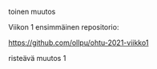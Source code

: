 
toinen muutos

Viikon 1 ensimmäinen repositorio:

https://github.com/ollpu/ohtu-2021-viikko1


risteävä muutos 1
